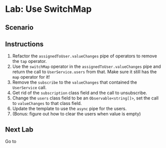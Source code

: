 # Lab: Use SwitchMap

## Scenario

## Instructions
1. Refactor the `assignedToUser.valueChanges` pipe of operators to remove the `tap` operator.
1. Use the `switchMap` operator in the `assignedToUser.valueChanges` pipe and return the call to `UserService.users` from that. Make sure it still has the `map` operator for it!
1. Remove the `subscribe` to the `valueChanges` that contained the `UserService` call.
1. Get rid of the `subscription` class field and the call to unsubscribe.
1. Change the `users` class field to be an `Observable<string[]>`, set the call to `valueChanges` to that class field.
1. Update the template to use the `async` pipe for the users.
1. (Bonus: figure out how to clear the users when value is empty)

## Next Lab
Go to []()